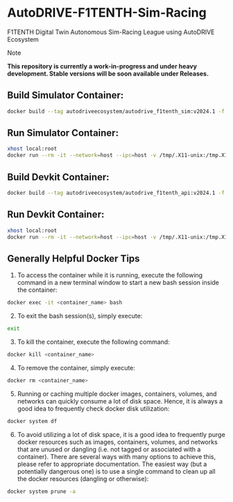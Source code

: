 # AutoDRIVE-F1TENTH-Sim-Racing
F1TENTH Digital Twin Autonomous Sim-Racing League using AutoDRIVE Ecosystem

> [!NOTE]
> **This repository is currently a work-in-progress and under heavy development. Stable versions will be soon available under Releases.**

## Build Simulator Container:

```bash
docker build --tag autodriveecosystem/autodrive_f1tenth_sim:v2024.1 -f autodrive_simulator.Dockerfile .
```

## Run Simulator Container:

```bash
xhost local:root
docker run --rm -it --network=host --ipc=host -v /tmp/.X11-unix:/tmp.X11-umix:rw --env DISPLAY --privileged --gpus all autodriveecosystem/autodrive_f1tenth_sim:v2024.1
```

## Build Devkit Container:

```bash
docker build --tag autodriveecosystem/autodrive_f1tenth_api:v2024.1 -f autodrive_devkit.Dockerfile .
```

## Run Devkit Container:

```bash
xhost local:root
docker run --rm -it --network=host --ipc=host -v /tmp/.X11-unix:/tmp.X11-umix:rw --env DISPLAY --privileged --gpus all autodriveecosystem/autodrive_f1tenth_api:v2024.1
```

## Generally Helpful Docker Tips
1. To access the container while it is running, execute the following command in a new terminal window to start a new bash session inside the container:
```bash
docker exec -it <container_name> bash
```

2. To exit the bash session(s), simply execute:
```bash
exit
```

3. To kill the container, execute the following command:
```bash
docker kill <container_name>
```

4. To remove the container, simply execute:
```bash
docker rm <container_name>
```

5. Running or caching multiple docker images, containers, volumes, and networks can quickly consume a lot of disk space. Hence, it is always a good idea to frequently check docker disk utilization:
```bash
docker system df
```

6. To avoid utilizing a lot of disk space, it is a good idea to frequently purge docker resources such as images, containers, volumes, and networks that are unused or dangling (i.e. not tagged or associated with a container). There are several ways with many options to achieve this, please refer to appropriate documentation. The easiest way (but a potentially dangerous one) is to use a single command to clean up all the docker resources (dangling or otherwise):
```bash
docker system prune -a
```

